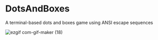 # DotsAndBoxes
A terminal-based dots and boxes game using ANSI escape sequences


![ezgif com-gif-maker (18)](https://user-images.githubusercontent.com/72180759/148470737-9e500170-9723-4e74-ace4-c96aec840247.gif)
